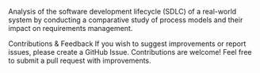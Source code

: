 Analysis of the software development lifecycle (SDLC) of a real-world system by conducting a comparative study of process models and their impact on requirements management.

Contributions & Feedback If you wish to suggest improvements or report issues, please create a GitHub Issue. Contributions are welcome! Feel free to submit a pull request with improvements.
